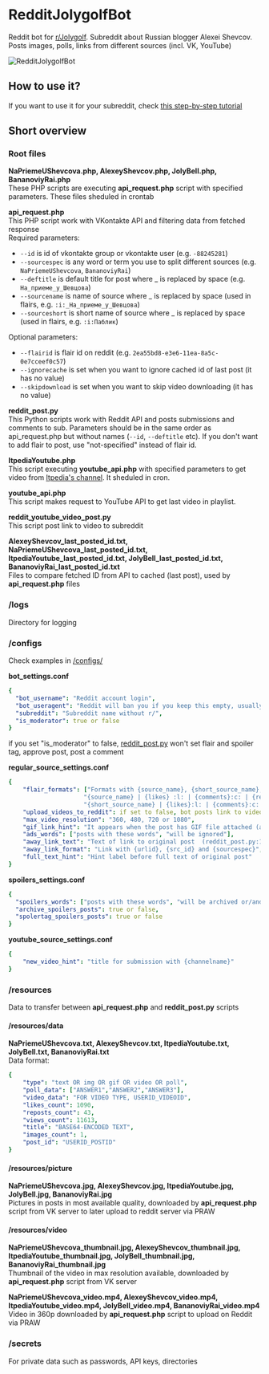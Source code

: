 # RedditJolygolfBot
Reddit bot for [r/Jolygolf](https://www.reddit.com/r/Jolygolf/). Subreddit about Russian blogger Alexei Shevcov. Posts images, polls, links from different sources (incl. VK, YouTube)

![RedditJolygolfBot](https://jolybot.utidteam.com/jolygolf_banner.png)

## How to use it?
If you want to use it for your subreddit, check [this step-by-step tutorial](HowToSetup.md)

## Short overview
### Root files
**NaPriemeUShevcova.php, AlexeyShevcov.php, JolyBell.php, BananoviyRai.php**\
These PHP scripts are executing **api_request.php** script with specified parameters. These files sheduled in crontab

**api_request.php**\
This PHP script work with VKontakte API and filtering data from fetched response\
Required parameters:
* `--id` is id of vkontakte group or vkontakte user (e.g. `-88245281`)
* `--sourcespec` is any word or term you use to split different sources (e.g. `NaPriemeUShevcova`, `BananoviyRai`)
* `--deftitle` is default title for post where _ is replaced by space (e.g. `На_приеме_у_Шевцова`)
* `--sourcename` is name of source where _ is replaced by space (used in flairs, e.g. `:i:_На_приеме_у_Шевцова`)
* `--sourceshort` is short name of source where _ is replaced by space (used in flairs, e.g. `:i:Паблик`)

Optional parameters:
* `--flairid` is flair id on reddit (e.g. `2ea55bd8-e3e6-11ea-8a5c-0e7cceef0c57`)
* `--ignorecache` is set when you want to ignore cached id of last post (it has no value)
* `--skipdownload` is set when you want to skip video downloading (it has no value)

**reddit_post.py**\
This Python scripts work with Reddit API and posts submissions and comments to sub. Parameters should be in the same order as api_request.php but without names (`--id`, `--deftitle` etc). If you don't want to add flair to post, use "not-specified" instead of flair id.

**ItpediaYoutube.php**\
This script executing **youtube_api.php** with specified parameters to get video from [Itpedia's channel](https://www.youtube.com/user/itpediachannel). It sheduled in cron.

**youtube_api.php**\
This script makes request to YouTube API to get last video in playlist.

**reddit_youtube_video_post.py**\
This script post link to video to subreddit

**AlexeyShevcov_last_posted_id.txt, NaPriemeUShevcova_last_posted_id.txt, ItpediaYoutube_last_posted_id.txt, JolyBell_last_posted_id.txt, BananoviyRai_last_posted_id.txt**\
Files to compare fetched ID from API to cached (last post), used by **api_request.php** files

### /logs
Directory for logging

### /configs
Check examples in [/configs/](/configs/)

**bot_settings.conf**
```yaml
{
  "bot_username": "Reddit account login",
  "bot_useragent": "Reddit will ban you if you keep this empty, usually looks like r/SUBREDDIT bot by /u/USERNAME",
  "subreddit": "Subreddit name without r/",
  "is_moderator": true or false
}
```
if you set "is_moderator" to false, [reddit_post.py](/reddit_post.py) won't set flair and spoiler tag, approve post, post a comment

**regular_source_settings.conf**
```yaml
{
    "flair_formats": ["Formats with {source_name}, {short_source_name}, {likes}, {comments}, {reposts}, {views} like these",
                     "{source_name} | {likes} :l: | {comments}:c: | {reposts}:r: | {views}:e:",
                     "{short_source_name} | {likes}:l: | {comments}:c: | {reposts}:r: | {views}:e:"],
    "upload_videos_to_reddit": if set to false, bot posts link to video,
    "max_video_resolution": "360, 480, 720 or 1080",
    "gif_link_hint": "It appears when the post has GIF file attached (api_request.php:95)",
    "ads_words": ["posts with these words", "will be ignored"],
    "away_link_text": "Text of link to original post  (reddit_post.py:145)",
    "away_link_format": "Link with {urlid}, {src_id} and {sourcespec}",
    "full_text_hint": "Hint label before full text of original post"
}
```

**spoilers_settings.conf**
```yaml
{
  "spoilers_words": ["posts with these words", "will be archived or/and spoiler-tagged"],
  "archive_spoilers_posts": true or false,
  "spolertag_spoilers_posts": true or false
}
```


**youtube_source_settings.conf**
```yaml
{
    "new_video_hint": "title for submission with {channelname}"
}
```

### /resources
Data to transfer between **api_request.php** and **reddit_post.py** scripts

#### /resources/data
**NaPriemeUShevcova.txt, AlexeyShevcov.txt, ItpediaYoutube.txt, JolyBell.txt, BananoviyRai.txt**\
Data format:
```yaml
{
    "type": "text OR img OR gif OR video OR poll",
    "poll_data": ["ANSWER1","ANSWER2","ANSWER3"],
    "video_data": "FOR VIDEO TYPE, USERID_VIDEOID",
    "likes_count": 1090,
    "reposts_count": 43,
    "views_count": 11613,
    "title": "BASE64-ENCODED TEXT",
    "images_count": 1,
    "post_id": "USERID_POSTID"
}
```

#### /resources/picture
**NaPriemeUShevcova.jpg, AlexeyShevcov.jpg, ItpediaYoutube.jpg, JolyBell.jpg, BananoviyRai.jpg**\
Pictures in posts in most available quality, downloaded by **api_request.php** script from VK server to later upload to reddit server via PRAW

#### /resources/video
**NaPriemeUShevcova_thumbnail.jpg, AlexeyShevcov_thumbnail.jpg, ItpediaYoutube_thumbnail.jpg, JolyBell_thumbnail.jpg, BananoviyRai_thumbnail.jpg**\
Thumbnail of the video in max resolution available, downloaded by **api_request.php** script from VK server

**NaPriemeUShevcova_video.mp4, AlexeyShevcov_video.mp4, ItpediaYoutube_video.mp4, JolyBell_video.mp4, BananoviyRai_video.mp4**\
Video in 360p downloaded by **api_request.php** script to upload on Reddit via PRAW

### /secrets
For private data such as passwords, API keys, directories

